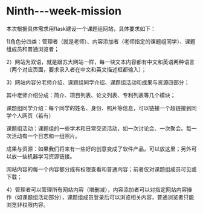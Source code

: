 Ninth---week-mission
====================

本次根据具体需求用flask建设一个课题组网站，具体要求如下：

1)角色分四类：管理者（就是老师）、内容添加者（老师指定的课题组同学）、课题组成员和普通浏览者；

2）网站为双语，就是跟苏大网站一样，每一块文本内容都有中文和英语两种语言（两个对应页面，要求录入者在中文和英文描述框都输入）；

3）网站内容分老师介绍、课题组同学介绍、课题组活动和成果与资源四部分；

其中老师介绍分成：简介、项目列表、论文列表、专利列表等几个模块；

课题组同学介绍：每个同学的姓名、身份、照片等信息，可以链接一个超链接到同学个人网页（若有）

课题组活动：课题组的一些学术和日常交流活动，如一次讨论会、一次聚会。每一次活动有一个日志和一组照片。

成果与资源：如果我们将来有一些好的创意变成了软件产品，可以放这里；另外可以放一些机器学习资源链接。

网站内容的每一个内容都分成有权限查看和普通内容；前者仅对课题组成员可见或下载；

4）管理者可以管理所有网站内容（增删减），内容添加者可以对指定网站内容操作（如课题组活动部分），课题组成员登录后可以浏览相关内容，普通浏览者只能浏览非权限内容。
